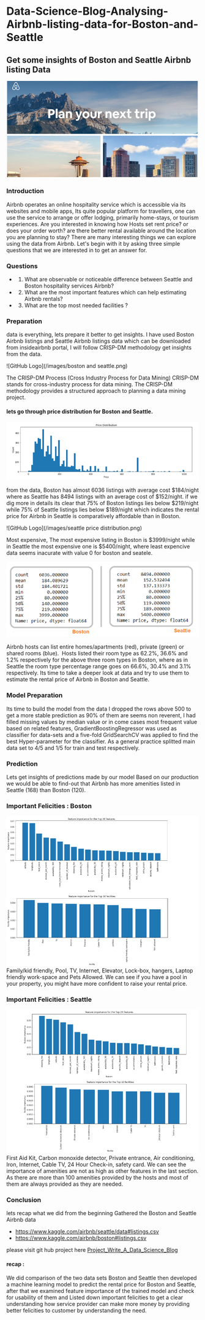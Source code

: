 # Data-Science-Blog-Analysing-Airbnb-listing-data-for-Boston-and-Seattle

## Get some insights of Boston and Seattle Airbnb listing Data

![GitHub Logo](/images/boston_seattle_airbnb_title.png)

### Introduction
Airbnb operates an online hospitality service which is accessible via its websites and mobile apps, Its quite popular platform for travellers, one can use the service to arrange or offer lodging, primarily home-stays, or tourism experiences.
Are you interested in knowing how Hosts set rent price? or does your order worth? are there better rental available around the location you are planning to stay? There are many interesting things we can explore using the data from Airbnb. Let's begin with it by asking three simple questions that we are interested in to get an answer for.

### Questions
- 1. What are observable or noticeable difference between Seattle and Boston hospitality services Airbnb?
- 2. What are the most important features which can help estimating Airbnb rentals?
- 3. What are the top most needed facilities ?

### Preparation
data is everything, lets prepare it better to get insights.
I have used Boston Airbnb listings and Seattle Airbnb listings data which can be downloaded from insideairbnb portal, I will follow CRISP-DM methodology get insights from the data.

![GitHub Logo](/images/boston and seattle.png)

The CRISP-DM Process (Cross Industry Process for Data Mining)
CRISP-DM stands for cross-industry process for data mining. The CRISP-DM methodology provides a structured approach to planning a data mining project. 

#### lets go through price distribution for Boston and Seattle.
![GitHub Logo](/images/boston_price_distribution.png)

from the data, Boston has almost 6036 listings with average cost $184/night where as Seattle has 8494 listings with an average cost of $152/night. if we dig more in details its clear that 75% of Boston listings lies below $219/night while 75% of Seattle listings lies below $189/night which indicates the rental price for Airbnb in Seattle is comparatively affordable than in Boston.

![GitHub Logo](/images/seattle price distribution.png)

Most expensive, The most expensive listing in Boston is $3999/night while in Seattle the most expensive one is $5400/night, where least expencive data seems inacurate with value 0 for boston and seatele.

![GitHub Logo](/images/bost_seatt_stat.png)

Airbnb hosts can list entire homes/apartments (red), private (green) or shared rooms (blue). 
Hosts listed their room type as 62.2%, 36.6% and 1.2% respectively for the above three room types in Boston, where as in Seattle the room type percentage range goes on 66.6%, 30.4% and 3.1% respectively.
Its time to take a deeper look at data and try to use them to estimate the rental price of Airbnb in Boston and Seattle.

### Model Preparation
Its time to build the model from the data
I dropped the rows above 500 to get a more stable prediction as 90% of them are seems non reverent, I had filled missing values by median value or in come cases most frequent value based on related features, GradientBoostingRegressor was used as classifier for data-sets and a five-fold GridSearchCV was applied to find the best Hyper-parameter for the classifier.
As a general practice splitted main data set to 4/5 and 1/5 for train and test respectively.

### Prediction
Lets get insights of predictions made by our model
Based on our production we would be able to find-out that Airbnb has more amenities listed in Seattle (168) than Boston (120).

### Important Felicities : Boston
![GitHub Logo](/images/fecility_boston.png)
Family/kid friendly, Pool, TV, Internet, Elevator, Lock-box, hangers, Laptop friendly work-space and Pets Allowed.
We can see if you have a pool in your property, you might have more confident to raise your rental price.

### Important Felicities : Seattle
![GitHub Logo](/images/fecility_seattle.png)
First Aid Kit, Carbon monoxide detector, Private entrance, Air conditioning, Iron, Internet, Cable TV, 24 Hour Check-in, safety card.
We can see the importance of amenities are not as high as other features in the last section. As there are more than 100 amenities provided by the hosts and most of them are always provided as they are needed.

### Conclusion
lets recap what we did from the beginning
Gathered the Boston and Seattle Airbnb data
- https://www.kaggle.com/airbnb/seattle/data#listings.csv
- https://www.kaggle.com/airbnb/boston#listings.csv

please visit git hub project here [Project_Write_A_Data_Science_Blog](https://github.com/Chintan5384/Project_Write_A_Data_Science_Blog)

#### recap : 
We did comparison of the two data sets Boston and Seattle then developed a machine learning model to predict the rental price for Boston and Seattle, after that we examined feature importance of the trained model and check for usability of them and Listed down important felicities to get a clear understanding how service provider can make more money by providing better felicities to customer by understanding the need.
